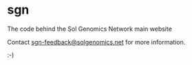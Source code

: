 sgn
===

The code behind the Sol Genomics Network main website

Contact sgn-feedback@solgenomics.net for more information.

:-)
